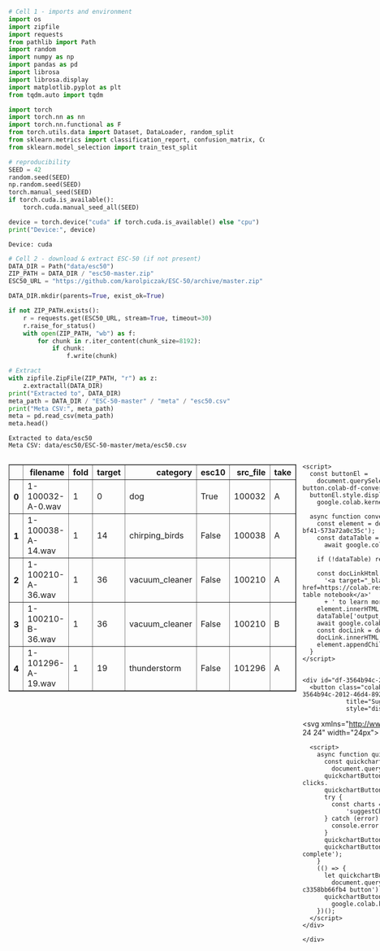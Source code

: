 ```python
# Cell 1 - imports and environment
import os
import zipfile
import requests
from pathlib import Path
import random
import numpy as np
import pandas as pd
import librosa
import librosa.display
import matplotlib.pyplot as plt
from tqdm.auto import tqdm

import torch
import torch.nn as nn
import torch.nn.functional as F
from torch.utils.data import Dataset, DataLoader, random_split
from sklearn.metrics import classification_report, confusion_matrix, ConfusionMatrixDisplay
from sklearn.model_selection import train_test_split

# reproducibility
SEED = 42
random.seed(SEED)
np.random.seed(SEED)
torch.manual_seed(SEED)
if torch.cuda.is_available():
    torch.cuda.manual_seed_all(SEED)

device = torch.device("cuda" if torch.cuda.is_available() else "cpu")
print("Device:", device)

```

    Device: cuda



```python
# Cell 2 - download & extract ESC-50 (if not present)
DATA_DIR = Path("data/esc50")
ZIP_PATH = DATA_DIR / "esc50-master.zip"
ESC50_URL = "https://github.com/karolpiczak/ESC-50/archive/master.zip"

DATA_DIR.mkdir(parents=True, exist_ok=True)

if not ZIP_PATH.exists():
    r = requests.get(ESC50_URL, stream=True, timeout=30)
    r.raise_for_status()
    with open(ZIP_PATH, "wb") as f:
        for chunk in r.iter_content(chunk_size=8192):
            if chunk:
                f.write(chunk)

# Extract
with zipfile.ZipFile(ZIP_PATH, "r") as z:
    z.extractall(DATA_DIR)
print("Extracted to", DATA_DIR)
meta_path = DATA_DIR / "ESC-50-master" / "meta" / "esc50.csv"
print("Meta CSV:", meta_path)
meta = pd.read_csv(meta_path)
meta.head()

```

    Extracted to data/esc50
    Meta CSV: data/esc50/ESC-50-master/meta/esc50.csv






  <div id="df-52916937-9a96-404c-bf41-573a72a0c35c" class="colab-df-container">
    <div>
<style scoped>
    .dataframe tbody tr th:only-of-type {
        vertical-align: middle;
    }

    .dataframe tbody tr th {
        vertical-align: top;
    }

    .dataframe thead th {
        text-align: right;
    }
</style>
<table border="1" class="dataframe">
  <thead>
    <tr style="text-align: right;">
      <th></th>
      <th>filename</th>
      <th>fold</th>
      <th>target</th>
      <th>category</th>
      <th>esc10</th>
      <th>src_file</th>
      <th>take</th>
    </tr>
  </thead>
  <tbody>
    <tr>
      <th>0</th>
      <td>1-100032-A-0.wav</td>
      <td>1</td>
      <td>0</td>
      <td>dog</td>
      <td>True</td>
      <td>100032</td>
      <td>A</td>
    </tr>
    <tr>
      <th>1</th>
      <td>1-100038-A-14.wav</td>
      <td>1</td>
      <td>14</td>
      <td>chirping_birds</td>
      <td>False</td>
      <td>100038</td>
      <td>A</td>
    </tr>
    <tr>
      <th>2</th>
      <td>1-100210-A-36.wav</td>
      <td>1</td>
      <td>36</td>
      <td>vacuum_cleaner</td>
      <td>False</td>
      <td>100210</td>
      <td>A</td>
    </tr>
    <tr>
      <th>3</th>
      <td>1-100210-B-36.wav</td>
      <td>1</td>
      <td>36</td>
      <td>vacuum_cleaner</td>
      <td>False</td>
      <td>100210</td>
      <td>B</td>
    </tr>
    <tr>
      <th>4</th>
      <td>1-101296-A-19.wav</td>
      <td>1</td>
      <td>19</td>
      <td>thunderstorm</td>
      <td>False</td>
      <td>101296</td>
      <td>A</td>
    </tr>
  </tbody>
</table>
</div>
    <div class="colab-df-buttons">

  <div class="colab-df-container">
    <button class="colab-df-convert" onclick="convertToInteractive('df-52916937-9a96-404c-bf41-573a72a0c35c')"
            title="Convert this dataframe to an interactive table."
            style="display:none;">

  <svg xmlns="http://www.w3.org/2000/svg" height="24px" viewBox="0 -960 960 960">
    <path d="M120-120v-720h720v720H120Zm60-500h600v-160H180v160Zm220 220h160v-160H400v160Zm0 220h160v-160H400v160ZM180-400h160v-160H180v160Zm440 0h160v-160H620v160ZM180-180h160v-160H180v160Zm440 0h160v-160H620v160Z"/>
  </svg>
    </button>

  <style>
    .colab-df-container {
      display:flex;
      gap: 12px;
    }

    .colab-df-convert {
      background-color: #E8F0FE;
      border: none;
      border-radius: 50%;
      cursor: pointer;
      display: none;
      fill: #1967D2;
      height: 32px;
      padding: 0 0 0 0;
      width: 32px;
    }

    .colab-df-convert:hover {
      background-color: #E2EBFA;
      box-shadow: 0px 1px 2px rgba(60, 64, 67, 0.3), 0px 1px 3px 1px rgba(60, 64, 67, 0.15);
      fill: #174EA6;
    }

    .colab-df-buttons div {
      margin-bottom: 4px;
    }

    [theme=dark] .colab-df-convert {
      background-color: #3B4455;
      fill: #D2E3FC;
    }

    [theme=dark] .colab-df-convert:hover {
      background-color: #434B5C;
      box-shadow: 0px 1px 3px 1px rgba(0, 0, 0, 0.15);
      filter: drop-shadow(0px 1px 2px rgba(0, 0, 0, 0.3));
      fill: #FFFFFF;
    }
  </style>

    <script>
      const buttonEl =
        document.querySelector('#df-52916937-9a96-404c-bf41-573a72a0c35c button.colab-df-convert');
      buttonEl.style.display =
        google.colab.kernel.accessAllowed ? 'block' : 'none';

      async function convertToInteractive(key) {
        const element = document.querySelector('#df-52916937-9a96-404c-bf41-573a72a0c35c');
        const dataTable =
          await google.colab.kernel.invokeFunction('convertToInteractive',
                                                    [key], {});
        if (!dataTable) return;

        const docLinkHtml = 'Like what you see? Visit the ' +
          '<a target="_blank" href=https://colab.research.google.com/notebooks/data_table.ipynb>data table notebook</a>'
          + ' to learn more about interactive tables.';
        element.innerHTML = '';
        dataTable['output_type'] = 'display_data';
        await google.colab.output.renderOutput(dataTable, element);
        const docLink = document.createElement('div');
        docLink.innerHTML = docLinkHtml;
        element.appendChild(docLink);
      }
    </script>
  </div>


    <div id="df-3564b94c-2012-46d4-892d-c3358bb66fb4">
      <button class="colab-df-quickchart" onclick="quickchart('df-3564b94c-2012-46d4-892d-c3358bb66fb4')"
                title="Suggest charts"
                style="display:none;">

<svg xmlns="http://www.w3.org/2000/svg" height="24px"viewBox="0 0 24 24"
     width="24px">
    <g>
        <path d="M19 3H5c-1.1 0-2 .9-2 2v14c0 1.1.9 2 2 2h14c1.1 0 2-.9 2-2V5c0-1.1-.9-2-2-2zM9 17H7v-7h2v7zm4 0h-2V7h2v10zm4 0h-2v-4h2v4z"/>
    </g>
</svg>
      </button>

<style>
  .colab-df-quickchart {
      --bg-color: #E8F0FE;
      --fill-color: #1967D2;
      --hover-bg-color: #E2EBFA;
      --hover-fill-color: #174EA6;
      --disabled-fill-color: #AAA;
      --disabled-bg-color: #DDD;
  }

  [theme=dark] .colab-df-quickchart {
      --bg-color: #3B4455;
      --fill-color: #D2E3FC;
      --hover-bg-color: #434B5C;
      --hover-fill-color: #FFFFFF;
      --disabled-bg-color: #3B4455;
      --disabled-fill-color: #666;
  }

  .colab-df-quickchart {
    background-color: var(--bg-color);
    border: none;
    border-radius: 50%;
    cursor: pointer;
    display: none;
    fill: var(--fill-color);
    height: 32px;
    padding: 0;
    width: 32px;
  }

  .colab-df-quickchart:hover {
    background-color: var(--hover-bg-color);
    box-shadow: 0 1px 2px rgba(60, 64, 67, 0.3), 0 1px 3px 1px rgba(60, 64, 67, 0.15);
    fill: var(--button-hover-fill-color);
  }

  .colab-df-quickchart-complete:disabled,
  .colab-df-quickchart-complete:disabled:hover {
    background-color: var(--disabled-bg-color);
    fill: var(--disabled-fill-color);
    box-shadow: none;
  }

  .colab-df-spinner {
    border: 2px solid var(--fill-color);
    border-color: transparent;
    border-bottom-color: var(--fill-color);
    animation:
      spin 1s steps(1) infinite;
  }

  @keyframes spin {
    0% {
      border-color: transparent;
      border-bottom-color: var(--fill-color);
      border-left-color: var(--fill-color);
    }
    20% {
      border-color: transparent;
      border-left-color: var(--fill-color);
      border-top-color: var(--fill-color);
    }
    30% {
      border-color: transparent;
      border-left-color: var(--fill-color);
      border-top-color: var(--fill-color);
      border-right-color: var(--fill-color);
    }
    40% {
      border-color: transparent;
      border-right-color: var(--fill-color);
      border-top-color: var(--fill-color);
    }
    60% {
      border-color: transparent;
      border-right-color: var(--fill-color);
    }
    80% {
      border-color: transparent;
      border-right-color: var(--fill-color);
      border-bottom-color: var(--fill-color);
    }
    90% {
      border-color: transparent;
      border-bottom-color: var(--fill-color);
    }
  }
</style>

      <script>
        async function quickchart(key) {
          const quickchartButtonEl =
            document.querySelector('#' + key + ' button');
          quickchartButtonEl.disabled = true;  // To prevent multiple clicks.
          quickchartButtonEl.classList.add('colab-df-spinner');
          try {
            const charts = await google.colab.kernel.invokeFunction(
                'suggestCharts', [key], {});
          } catch (error) {
            console.error('Error during call to suggestCharts:', error);
          }
          quickchartButtonEl.classList.remove('colab-df-spinner');
          quickchartButtonEl.classList.add('colab-df-quickchart-complete');
        }
        (() => {
          let quickchartButtonEl =
            document.querySelector('#df-3564b94c-2012-46d4-892d-c3358bb66fb4 button');
          quickchartButtonEl.style.display =
            google.colab.kernel.accessAllowed ? 'block' : 'none';
        })();
      </script>
    </div>

    </div>
  </div>





```python
# Cell 3 - inspect dataset and plot an example
print("Total clips in CSV:", len(meta))
print("Unique classes:", meta['category'].nunique())

# pick one example and plot waveform + mel-spectrogram
example = meta.iloc[0]
example_file = DATA_DIR / "ESC-50-master" / "audio" / example['filename']
print("Example file:", example_file)

y, sr = librosa.load(example_file, sr=22050, duration=5.0)
plt.figure(figsize=(10,3))
librosa.display.waveshow(y, sr=sr)
plt.title(f"Waveform: {example['filename']} ({example['category']})")
plt.tight_layout()
plt.show()

# mel-spectrogram
melspec = librosa.feature.melspectrogram(y=y, sr=sr, n_mels=64)
logmelspec = librosa.power_to_db(melspec)
plt.figure(figsize=(8,4))
librosa.display.specshow(logmelspec, sr=sr, x_axis='time', y_axis='mel')
plt.title("Mel-spectrogram (dB)")
plt.colorbar(format="%+2.0f dB")
plt.tight_layout()
plt.show()

```

    Total clips in CSV: 2000
    Unique classes: 50
    Example file: data/esc50/ESC-50-master/audio/1-100032-A-0.wav



    
![png](ESC_50_Audio_Classifier_small%20%282%29_files/ESC_50_Audio_Classifier_small%20%282%29_2_1.png)
    



    
![png](ESC_50_Audio_Classifier_small%20%282%29_files/ESC_50_Audio_Classifier_small%20%282%29_2_2.png)
    


“The mel scale is a perceptual frequency scale: it’s roughly linear at low frequencies and roughly logarithmic at high frequencies. It models how humans (and many animals) perceive pitch, so mel spectrograms emphasize low-frequency detail while compressing high-frequency information.”


```python
# Cell 4 - dataset class
class ESC50Dataset(Dataset):
    def __init__(self, metadata_df, base_dir, sr=22050, n_mels=64, duration=5.0, n_fft=2048, hop_length=512):
        """
        metadata_df: pandas DataFrame (must have 'filename' and 'target' columns)
        base_dir: Path to DATA_DIR where ESC-50-master sits
        """
        self.df = metadata_df.reset_index(drop=True)
        self.base_audio_dir = Path(base_dir) / "ESC-50-master" / "audio"
        self.sr = sr
        self.n_mels = n_mels
        self.duration = duration
        self.samples = int(sr * duration)
        self.n_fft = n_fft
        self.hop_length = hop_length

    def __len__(self):
        return len(self.df)

    def __getitem__(self, idx):
        row = self.df.iloc[idx]
        file_path = self.base_audio_dir / row['filename']
        y, sr = librosa.load(str(file_path), sr=self.sr, duration=self.duration)
        # pad if short
        if y.shape[0] < self.samples:
            y = np.pad(y, (0, self.samples - y.shape[0]), mode='constant')
        else:
            y = y[:self.samples]
        # mel spectrogram
        melspec = librosa.feature.melspectrogram(y=y, sr=self.sr, n_mels=self.n_mels,
                                                 n_fft=self.n_fft, hop_length=self.hop_length)
        logmelspec = librosa.power_to_db(melspec, ref=np.max).astype(np.float32)
        # normalize each example (optional)
        logmelspec = (logmelspec - logmelspec.mean()) / (logmelspec.std() + 1e-9)
        X = torch.from_numpy(logmelspec).unsqueeze(0)  # shape: (1, n_mels, time)
        y_label = int(row['target'])
        return X, y_label

```


```python
# Cell 5 - Dataset creation and loaders
SUBSET_SIZE = 2000   # how many clips to use (total dataset = 2000 clips)
BATCH_SIZE = 32      # how many clips per training step

# take a stratified sample so each of the 50 classes is represented fairly
subset_df = meta.groupby('target', group_keys=False).apply(
    lambda g: g.sample(n=max(1, int(SUBSET_SIZE/50)), random_state=SEED)
).reset_index(drop=True)

dataset_full = ESC50Dataset(subset_df, base_dir=DATA_DIR)

# split into 80% train, 20% validation
train_size = int(0.8 * len(dataset_full))
val_size = len(dataset_full) - train_size
train_ds, val_ds = random_split(dataset_full, [train_size, val_size])

# PyTorch DataLoaders handle batching & shuffling
train_loader = DataLoader(train_ds, batch_size=BATCH_SIZE, shuffle=True)
val_loader = DataLoader(val_ds, batch_size=BATCH_SIZE, shuffle=False)

```

    /tmp/ipython-input-2652812022.py:6: DeprecationWarning: DataFrameGroupBy.apply operated on the grouping columns. This behavior is deprecated, and in a future version of pandas the grouping columns will be excluded from the operation. Either pass `include_groups=False` to exclude the groupings or explicitly select the grouping columns after groupby to silence this warning.
      subset_df = meta.groupby('target', group_keys=False).apply(



```python
print("Train set size:", len(train_ds))
print("Val set size:", len(val_ds))
print("Number of classes:", subset_df['target'].nunique())

```

    Train set size: 1600
    Val set size: 400
    Number of classes: 50



```python
# Cell 6 - Model definition
class AudioCNN(nn.Module):
    def __init__(self, n_classes=50):
        super().__init__()
        # Three convolutional “feature extractor” blocks
        self.block1 = nn.Sequential(
            nn.Conv2d(1, 16, kernel_size=3, padding=1),
            nn.BatchNorm2d(16),
            nn.ReLU(),
            nn.MaxPool2d(2)
        )
        self.block2 = nn.Sequential(
            nn.Conv2d(16, 32, kernel_size=3, padding=1),
            nn.BatchNorm2d(32),
            nn.ReLU(),
            nn.MaxPool2d(2)
        )
        self.block3 = nn.Sequential(
            nn.Conv2d(32, 64, kernel_size=3, padding=1),
            nn.BatchNorm2d(64),
            nn.ReLU(),
            nn.MaxPool2d(2)
        )
        # Global pooling ensures output size doesn’t depend on input length
        self.gap = nn.AdaptiveAvgPool2d((1,1))
        self.fc = nn.Linear(64, n_classes)

    def forward(self, x):
        x = self.block1(x)
        x = self.block2(x)
        x = self.block3(x)
        x = self.gap(x)         # shrink to (batch, 64, 1, 1)
        x = x.view(x.size(0), -1)  # flatten to (batch, 64)
        return self.fc(x)

model = AudioCNN(n_classes=50).to(device)
```

Defines a CNN to classify mel spectrograms.
Convs + ReLU + pooling gradually compress the spectrogram into features.
Adaptive pooling makes the output fixed-size regardless of input length.
Final linear layer maps features to 50 sound classes.


```python
# Print the architecture
print(model)

# Sanity check with a dummy input: one batch of size 1, 64 mel bands, 431 time frames
dummy = torch.zeros(1, 1, 64, 431).to(device)
out = model(dummy)
print("Output shape:", out.shape)

```

    AudioCNN(
      (block1): Sequential(
        (0): Conv2d(1, 16, kernel_size=(3, 3), stride=(1, 1), padding=(1, 1))
        (1): BatchNorm2d(16, eps=1e-05, momentum=0.1, affine=True, track_running_stats=True)
        (2): ReLU()
        (3): MaxPool2d(kernel_size=2, stride=2, padding=0, dilation=1, ceil_mode=False)
      )
      (block2): Sequential(
        (0): Conv2d(16, 32, kernel_size=(3, 3), stride=(1, 1), padding=(1, 1))
        (1): BatchNorm2d(32, eps=1e-05, momentum=0.1, affine=True, track_running_stats=True)
        (2): ReLU()
        (3): MaxPool2d(kernel_size=2, stride=2, padding=0, dilation=1, ceil_mode=False)
      )
      (block3): Sequential(
        (0): Conv2d(32, 64, kernel_size=(3, 3), stride=(1, 1), padding=(1, 1))
        (1): BatchNorm2d(64, eps=1e-05, momentum=0.1, affine=True, track_running_stats=True)
        (2): ReLU()
        (3): MaxPool2d(kernel_size=2, stride=2, padding=0, dilation=1, ceil_mode=False)
      )
      (gap): AdaptiveAvgPool2d(output_size=(1, 1))
      (fc): Linear(in_features=64, out_features=50, bias=True)
    )
    Output shape: torch.Size([1, 50])



```python
# Cell 7 - training
import time

criterion = nn.CrossEntropyLoss()
optimizer = torch.optim.Adam(model.parameters(), lr=1e-3)
scheduler = torch.optim.lr_scheduler.StepLR(optimizer, step_size=5, gamma=0.5)

def train_one_epoch(model, loader, optimizer, criterion):
    model.train()
    running_loss = 0.0
    correct = 0
    total = 0
    for X, y in tqdm(loader, desc="Train", leave=False):
        X = X.to(device, non_blocking=True)
        y = y.to(device, non_blocking=True)
        optimizer.zero_grad()
        out = model(X)
        loss = criterion(out, y)
        loss.backward()
        optimizer.step()
        running_loss += loss.item() * X.size(0)
        preds = out.argmax(1)
        correct += (preds == y).sum().item()
        total += y.size(0)
    return running_loss / total, correct / total

def validate(model, loader, criterion):
    model.eval()
    running_loss = 0.0
    correct = 0
    total = 0
    all_true, all_pred = [], []
    with torch.no_grad():
        for X, y in tqdm(loader, desc="Val", leave=False):
            X = X.to(device, non_blocking=True)
            y = y.to(device, non_blocking=True)
            out = model(X)
            loss = criterion(out, y)
            running_loss += loss.item() * X.size(0)
            preds = out.argmax(1)
            correct += (preds == y).sum().item()
            total += y.size(0)
            all_true.extend(y.cpu().numpy())
            all_pred.extend(preds.cpu().numpy())
    return running_loss / total, correct / total, all_true, all_pred

EPOCHS = 50
best_val_acc = 0.0
save_path = "esc50_cnn_best.pth"

for epoch in range(EPOCHS):
    t0 = time.time()
    train_loss, train_acc = train_one_epoch(model, train_loader, optimizer, criterion)
    val_loss, val_acc, y_true, y_pred = validate(model, val_loader, criterion)
    scheduler.step()
    print(f"Epoch {epoch+1}/{EPOCHS} | train_loss={train_loss:.4f} train_acc={train_acc:.3f} | val_loss={val_loss:.4f} val_acc={val_acc:.3f} | time={(time.time()-t0):.1f}s")
    if val_acc > best_val_acc:
        best_val_acc = val_acc
        torch.save({'model_state_dict': model.state_dict(),
                    'optimizer_state_dict': optimizer.state_dict(),
                    'epoch': epoch}, save_path)
        print("Saved best model.")

```


    Train:   0%|          | 0/50 [00:00<?, ?it/s]



    Val:   0%|          | 0/13 [00:00<?, ?it/s]


    Epoch 1/50 | train_loss=3.7642 train_acc=0.068 | val_loss=3.6330 val_acc=0.120 | time=26.7s
    Saved best model.



    Train:   0%|          | 0/50 [00:00<?, ?it/s]



    Val:   0%|          | 0/13 [00:00<?, ?it/s]


    Epoch 2/50 | train_loss=3.4481 train_acc=0.151 | val_loss=3.3551 val_acc=0.152 | time=26.4s
    Saved best model.



    Train:   0%|          | 0/50 [00:00<?, ?it/s]



    Val:   0%|          | 0/13 [00:00<?, ?it/s]


    Epoch 3/50 | train_loss=3.1988 train_acc=0.219 | val_loss=3.1711 val_acc=0.242 | time=26.4s
    Saved best model.



    Train:   0%|          | 0/50 [00:00<?, ?it/s]



    Val:   0%|          | 0/13 [00:00<?, ?it/s]


    Epoch 4/50 | train_loss=2.9979 train_acc=0.287 | val_loss=3.0232 val_acc=0.282 | time=26.5s
    Saved best model.



    Train:   0%|          | 0/50 [00:00<?, ?it/s]



    Val:   0%|          | 0/13 [00:00<?, ?it/s]


    Epoch 5/50 | train_loss=2.8202 train_acc=0.309 | val_loss=2.8840 val_acc=0.300 | time=26.9s
    Saved best model.



    Train:   0%|          | 0/50 [00:00<?, ?it/s]



    Val:   0%|          | 0/13 [00:00<?, ?it/s]


    Epoch 6/50 | train_loss=2.6794 train_acc=0.367 | val_loss=2.7650 val_acc=0.338 | time=26.7s
    Saved best model.



    Train:   0%|          | 0/50 [00:00<?, ?it/s]



    Val:   0%|          | 0/13 [00:00<?, ?it/s]


    Epoch 7/50 | train_loss=2.5854 train_acc=0.394 | val_loss=2.7003 val_acc=0.318 | time=26.5s



    Train:   0%|          | 0/50 [00:00<?, ?it/s]



    Val:   0%|          | 0/13 [00:00<?, ?it/s]


    Epoch 8/50 | train_loss=2.5314 train_acc=0.403 | val_loss=2.6545 val_acc=0.315 | time=26.5s



    Train:   0%|          | 0/50 [00:00<?, ?it/s]



    Val:   0%|          | 0/13 [00:00<?, ?it/s]


    Epoch 9/50 | train_loss=2.4610 train_acc=0.415 | val_loss=2.6016 val_acc=0.335 | time=25.9s



    Train:   0%|          | 0/50 [00:00<?, ?it/s]



    Val:   0%|          | 0/13 [00:00<?, ?it/s]


    Epoch 10/50 | train_loss=2.3937 train_acc=0.439 | val_loss=2.5309 val_acc=0.375 | time=26.4s
    Saved best model.



    Train:   0%|          | 0/50 [00:00<?, ?it/s]



    Val:   0%|          | 0/13 [00:00<?, ?it/s]


    Epoch 11/50 | train_loss=2.3291 train_acc=0.453 | val_loss=2.4958 val_acc=0.383 | time=26.0s
    Saved best model.



    Train:   0%|          | 0/50 [00:00<?, ?it/s]



    Val:   0%|          | 0/13 [00:00<?, ?it/s]


    Epoch 12/50 | train_loss=2.2881 train_acc=0.459 | val_loss=2.4823 val_acc=0.383 | time=26.3s



    Train:   0%|          | 0/50 [00:00<?, ?it/s]



    Val:   0%|          | 0/13 [00:00<?, ?it/s]


    Epoch 13/50 | train_loss=2.2636 train_acc=0.476 | val_loss=2.4260 val_acc=0.398 | time=26.4s
    Saved best model.



    Train:   0%|          | 0/50 [00:00<?, ?it/s]



    Val:   0%|          | 0/13 [00:00<?, ?it/s]


    Epoch 14/50 | train_loss=2.2279 train_acc=0.475 | val_loss=2.3988 val_acc=0.403 | time=26.6s
    Saved best model.



    Train:   0%|          | 0/50 [00:00<?, ?it/s]



    Val:   0%|          | 0/13 [00:00<?, ?it/s]


    Epoch 15/50 | train_loss=2.2024 train_acc=0.493 | val_loss=2.3841 val_acc=0.410 | time=26.4s
    Saved best model.



    Train:   0%|          | 0/50 [00:00<?, ?it/s]



    Val:   0%|          | 0/13 [00:00<?, ?it/s]


    Epoch 16/50 | train_loss=2.1774 train_acc=0.505 | val_loss=2.3746 val_acc=0.410 | time=26.4s



    Train:   0%|          | 0/50 [00:00<?, ?it/s]



    Val:   0%|          | 0/13 [00:00<?, ?it/s]


    Epoch 17/50 | train_loss=2.1571 train_acc=0.512 | val_loss=2.3681 val_acc=0.412 | time=31.1s
    Saved best model.



    Train:   0%|          | 0/50 [00:00<?, ?it/s]



    Val:   0%|          | 0/13 [00:00<?, ?it/s]


    Epoch 18/50 | train_loss=2.1382 train_acc=0.517 | val_loss=2.3516 val_acc=0.412 | time=26.3s



    Train:   0%|          | 0/50 [00:00<?, ?it/s]



    Val:   0%|          | 0/13 [00:00<?, ?it/s]


    Epoch 19/50 | train_loss=2.1272 train_acc=0.511 | val_loss=2.3319 val_acc=0.420 | time=26.4s
    Saved best model.



    Train:   0%|          | 0/50 [00:00<?, ?it/s]



    Val:   0%|          | 0/13 [00:00<?, ?it/s]


    Epoch 20/50 | train_loss=2.1305 train_acc=0.514 | val_loss=2.3237 val_acc=0.417 | time=26.4s



    Train:   0%|          | 0/50 [00:00<?, ?it/s]



    Val:   0%|          | 0/13 [00:00<?, ?it/s]


    Epoch 21/50 | train_loss=2.0980 train_acc=0.515 | val_loss=2.3179 val_acc=0.415 | time=26.7s



    Train:   0%|          | 0/50 [00:00<?, ?it/s]



    Val:   0%|          | 0/13 [00:00<?, ?it/s]


    Epoch 22/50 | train_loss=2.0947 train_acc=0.532 | val_loss=2.3065 val_acc=0.417 | time=26.9s



    Train:   0%|          | 0/50 [00:00<?, ?it/s]



    Val:   0%|          | 0/13 [00:00<?, ?it/s]


    Epoch 23/50 | train_loss=2.0880 train_acc=0.517 | val_loss=2.2992 val_acc=0.415 | time=26.7s



    Train:   0%|          | 0/50 [00:00<?, ?it/s]



    Val:   0%|          | 0/13 [00:00<?, ?it/s]


    Epoch 24/50 | train_loss=2.0789 train_acc=0.527 | val_loss=2.2881 val_acc=0.415 | time=26.6s



    Train:   0%|          | 0/50 [00:00<?, ?it/s]



    Val:   0%|          | 0/13 [00:00<?, ?it/s]


    Epoch 25/50 | train_loss=2.0776 train_acc=0.520 | val_loss=2.2921 val_acc=0.422 | time=26.3s
    Saved best model.



    Train:   0%|          | 0/50 [00:00<?, ?it/s]



    Val:   0%|          | 0/13 [00:00<?, ?it/s]


    Epoch 26/50 | train_loss=2.0677 train_acc=0.529 | val_loss=2.2797 val_acc=0.425 | time=26.6s
    Saved best model.



    Train:   0%|          | 0/50 [00:00<?, ?it/s]



    Val:   0%|          | 0/13 [00:00<?, ?it/s]


    Epoch 27/50 | train_loss=2.0687 train_acc=0.519 | val_loss=2.2911 val_acc=0.422 | time=26.4s



    Train:   0%|          | 0/50 [00:00<?, ?it/s]



    Val:   0%|          | 0/13 [00:00<?, ?it/s]


    Epoch 28/50 | train_loss=2.0674 train_acc=0.536 | val_loss=2.2753 val_acc=0.427 | time=26.1s
    Saved best model.



    Train:   0%|          | 0/50 [00:00<?, ?it/s]



    Val:   0%|          | 0/13 [00:00<?, ?it/s]


    Epoch 29/50 | train_loss=2.0535 train_acc=0.532 | val_loss=2.2826 val_acc=0.420 | time=26.5s



    Train:   0%|          | 0/50 [00:00<?, ?it/s]



    Val:   0%|          | 0/13 [00:00<?, ?it/s]


    Epoch 30/50 | train_loss=2.0445 train_acc=0.543 | val_loss=2.2734 val_acc=0.427 | time=26.2s



    Train:   0%|          | 0/50 [00:00<?, ?it/s]



    Val:   0%|          | 0/13 [00:00<?, ?it/s]


    Epoch 31/50 | train_loss=2.0450 train_acc=0.542 | val_loss=2.2792 val_acc=0.425 | time=26.5s



    Train:   0%|          | 0/50 [00:00<?, ?it/s]



    Val:   0%|          | 0/13 [00:00<?, ?it/s]


    Epoch 32/50 | train_loss=2.0423 train_acc=0.534 | val_loss=2.2763 val_acc=0.422 | time=26.8s



    Train:   0%|          | 0/50 [00:00<?, ?it/s]



    Val:   0%|          | 0/13 [00:00<?, ?it/s]


    Epoch 33/50 | train_loss=2.0432 train_acc=0.542 | val_loss=2.2711 val_acc=0.425 | time=26.7s



    Train:   0%|          | 0/50 [00:00<?, ?it/s]



    Val:   0%|          | 0/13 [00:00<?, ?it/s]


    Epoch 34/50 | train_loss=2.0398 train_acc=0.545 | val_loss=2.2720 val_acc=0.427 | time=26.6s



    Train:   0%|          | 0/50 [00:00<?, ?it/s]



    Val:   0%|          | 0/13 [00:00<?, ?it/s]


    Epoch 35/50 | train_loss=2.0411 train_acc=0.530 | val_loss=2.2594 val_acc=0.427 | time=27.0s



    Train:   0%|          | 0/50 [00:00<?, ?it/s]



    Val:   0%|          | 0/13 [00:00<?, ?it/s]


    Epoch 36/50 | train_loss=2.0420 train_acc=0.547 | val_loss=2.2604 val_acc=0.420 | time=26.5s



    Train:   0%|          | 0/50 [00:00<?, ?it/s]



    Val:   0%|          | 0/13 [00:00<?, ?it/s]


    Epoch 37/50 | train_loss=2.0333 train_acc=0.545 | val_loss=2.2646 val_acc=0.432 | time=26.4s
    Saved best model.



    Train:   0%|          | 0/50 [00:00<?, ?it/s]



    Val:   0%|          | 0/13 [00:00<?, ?it/s]


    Epoch 38/50 | train_loss=2.0333 train_acc=0.546 | val_loss=2.2663 val_acc=0.427 | time=26.9s



    Train:   0%|          | 0/50 [00:00<?, ?it/s]



    Val:   0%|          | 0/13 [00:00<?, ?it/s]


    Epoch 39/50 | train_loss=2.0416 train_acc=0.536 | val_loss=2.2573 val_acc=0.430 | time=26.6s



    Train:   0%|          | 0/50 [00:00<?, ?it/s]



    Val:   0%|          | 0/13 [00:00<?, ?it/s]


    Epoch 40/50 | train_loss=2.0436 train_acc=0.547 | val_loss=2.2606 val_acc=0.422 | time=26.9s



    Train:   0%|          | 0/50 [00:00<?, ?it/s]



    Val:   0%|          | 0/13 [00:00<?, ?it/s]


    Epoch 41/50 | train_loss=2.0428 train_acc=0.539 | val_loss=2.2635 val_acc=0.430 | time=26.6s



    Train:   0%|          | 0/50 [00:00<?, ?it/s]



    Val:   0%|          | 0/13 [00:00<?, ?it/s]


    Epoch 42/50 | train_loss=2.0328 train_acc=0.546 | val_loss=2.2659 val_acc=0.435 | time=28.1s
    Saved best model.



    Train:   0%|          | 0/50 [00:00<?, ?it/s]



    Val:   0%|          | 0/13 [00:00<?, ?it/s]


    Epoch 43/50 | train_loss=2.0212 train_acc=0.544 | val_loss=2.2704 val_acc=0.432 | time=26.8s



    Train:   0%|          | 0/50 [00:00<?, ?it/s]



    Val:   0%|          | 0/13 [00:00<?, ?it/s]


    Epoch 44/50 | train_loss=2.0336 train_acc=0.550 | val_loss=2.2660 val_acc=0.427 | time=27.5s



    Train:   0%|          | 0/50 [00:00<?, ?it/s]



    Val:   0%|          | 0/13 [00:00<?, ?it/s]


    Epoch 45/50 | train_loss=2.0260 train_acc=0.540 | val_loss=2.2612 val_acc=0.422 | time=26.7s



    Train:   0%|          | 0/50 [00:00<?, ?it/s]



    Val:   0%|          | 0/13 [00:00<?, ?it/s]


    Epoch 46/50 | train_loss=2.0400 train_acc=0.529 | val_loss=2.2571 val_acc=0.427 | time=27.7s



    Train:   0%|          | 0/50 [00:00<?, ?it/s]



    Val:   0%|          | 0/13 [00:00<?, ?it/s]


    Epoch 47/50 | train_loss=2.0335 train_acc=0.541 | val_loss=2.2612 val_acc=0.422 | time=27.6s



    Train:   0%|          | 0/50 [00:00<?, ?it/s]



    Val:   0%|          | 0/13 [00:00<?, ?it/s]


    Epoch 48/50 | train_loss=2.0375 train_acc=0.533 | val_loss=2.2595 val_acc=0.425 | time=27.9s



    Train:   0%|          | 0/50 [00:00<?, ?it/s]



    Val:   0%|          | 0/13 [00:00<?, ?it/s]


    Epoch 49/50 | train_loss=2.0406 train_acc=0.542 | val_loss=2.2535 val_acc=0.427 | time=26.8s



    Train:   0%|          | 0/50 [00:00<?, ?it/s]



    Val:   0%|          | 0/13 [00:00<?, ?it/s]


    Epoch 50/50 | train_loss=2.0300 train_acc=0.543 | val_loss=2.2598 val_acc=0.427 | time=26.4s


Trains the model for EPOCHS (6 for a quick run, then try 50).
Training phase: feeds batches of spectrograms, updates weights with backprop.
Validation phase: evaluates performance on held-out data.
Tracks accuracy and loss.
Uses a learning-rate scheduler to reduce LR every few epochs.


```python
val_loss, val_acc, y_true, y_pred = validate(model, val_loader, criterion)
print("Validation accuracy:", val_acc)
print(classification_report(y_true, y_pred))

# Confusion matrix (for readability, show only top-K classes if 50 is too big)
cm = confusion_matrix(y_true, y_pred)
disp = ConfusionMatrixDisplay(confusion_matrix=cm)
fig, ax = plt.subplots(figsize=(10,10))
disp.plot(ax=ax, include_values=False, cmap='Blues')
plt.title("Confusion matrix")
plt.show()

```


    Val:   0%|          | 0/13 [00:00<?, ?it/s]


    Validation accuracy: 0.4275
                  precision    recall  f1-score   support
    
               0       0.31      0.45      0.37        11
               1       0.44      0.67      0.53        12
               2       0.75      0.50      0.60         6
               3       1.00      0.12      0.22        16
               4       0.50      0.43      0.46         7
               5       1.00      0.40      0.57        10
               6       0.17      0.11      0.13         9
               7       0.40      0.29      0.33         7
               8       0.38      0.60      0.46         5
               9       0.50      0.20      0.29        10
              10       0.50      0.56      0.53         9
              11       0.20      0.60      0.30         5
              12       0.71      0.83      0.77        12
              13       0.50      0.60      0.55         5
              14       0.50      0.60      0.55         5
              15       0.33      0.14      0.20         7
              16       0.43      0.43      0.43         7
              17       0.67      0.80      0.73         5
              18       1.00      0.62      0.77         8
              19       0.40      0.86      0.55         7
              20       0.29      0.67      0.40         6
              21       0.24      0.60      0.34        10
              22       0.00      0.00      0.00        11
              23       0.25      0.20      0.22        10
              24       0.33      0.09      0.14        11
              25       0.58      0.64      0.61        11
              26       0.50      0.17      0.25         6
              27       0.86      0.75      0.80         8
              28       0.43      0.33      0.38         9
              29       0.00      0.00      0.00         7
              30       0.69      0.82      0.75        11
              31       0.75      0.60      0.67         5
              32       0.58      0.78      0.67         9
              33       0.50      0.12      0.20         8
              34       0.60      0.30      0.40        10
              35       0.67      0.50      0.57         8
              36       0.78      0.78      0.78         9
              37       0.50      0.80      0.62         5
              38       0.20      0.29      0.24         7
              39       0.14      0.22      0.17         9
              40       0.00      0.00      0.00        10
              41       0.57      0.67      0.62         6
              42       0.00      0.00      0.00         4
              43       0.25      0.12      0.17         8
              44       0.00      0.00      0.00         6
              45       0.43      0.38      0.40         8
              46       0.29      0.67      0.40         6
              47       0.29      0.67      0.40         6
              48       0.18      0.40      0.25         5
              49       0.71      0.62      0.67         8
    
        accuracy                           0.43       400
       macro avg       0.45      0.44      0.41       400
    weighted avg       0.46      0.43      0.41       400
    



    
![png](ESC_50_Audio_Classifier_small%20%282%29_files/ESC_50_Audio_Classifier_small%20%282%29_12_2.png)
    

